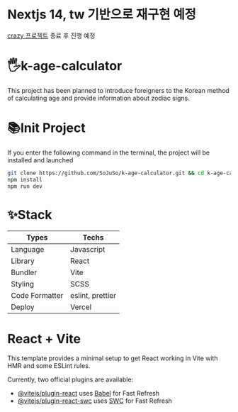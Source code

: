 # Nextjs 14, tw 기반으로 재구현 예정

[crazy 프로젝트](https://github.com/SoJuSo/Can_i_get_your_crazy_number) 종료 후 진행 예정

# 🖐️k-age-calculator

This project has been planned to introduce foreigners to the Korean method of calculating age and provide information about zodiac signs.

# 📚Init Project

If you enter the following command in the terminal, the project will be installed and launched

```bash
git clone https://github.com/SoJuSo/k-age-calculator.git && cd k-age-calculator
npm install
npm run dev
```

# ✨Stack

| Types          | Techs            |
| -------------- | ---------------- |
| Language       | Javascript       |
| Library        | React            |
| Bundler        | Vite             |
| Styling        | SCSS             |
| Code Formatter | eslint, prettier |
| Deploy         | Vercel           |

# React + Vite

This template provides a minimal setup to get React working in Vite with HMR and some ESLint rules.

Currently, two official plugins are available:

- [@vitejs/plugin-react](https://github.com/vitejs/vite-plugin-react/blob/main/packages/plugin-react/README.md) uses [Babel](https://babeljs.io/) for Fast Refresh
- [@vitejs/plugin-react-swc](https://github.com/vitejs/vite-plugin-react-swc) uses [SWC](https://swc.rs/) for Fast Refresh
